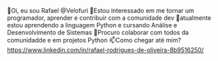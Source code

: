 👋Oi, eu sou Rafael @Velofuri
👀Estou interessado em me tornar um programador, aprender e contribuir com a comunidade dev
🌱atualmente estou aprendendo a linguagem Python e cursando Análise e Desenvolvimento de Sistemas
💞️Procuro colaborar com todos da comunidadde e em projetos Python 
📫Como chegar até mim? https://www.linkedin.com/in/rafael-rodrigues-de-oliveira-8b9516250/

<!---
Velofuri/Velofuri is a ✨ special ✨ repository because its `README.md` (this file) appears on your GitHub profile.
You can click the Preview link to take a look at your changes.
--->
